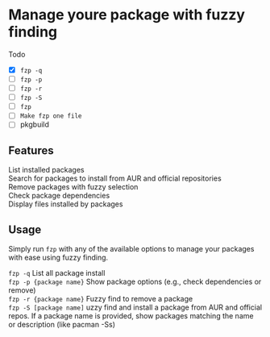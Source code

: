 # Manage youre package with fuzzy finding

Todo
- [x] `fzp -q`
- [ ] `fzp -p`
- [ ] `fzp -r`
- [ ] `fzp -S`
- [ ] `fzp`
- [ ] `Make fzp one file`
- [ ] pkgbuild
## Features

  List installed packages  
  Search for packages to install from AUR and official repositories  
  Remove packages with fuzzy selection  
  Check package dependencies  
  Display files installed by packages  

## Usage

Simply run `fzp` with any of the available options to manage your packages with ease using fuzzy finding.  


`fzp -q` List all package install   
`fzp -p {package name}` Show package options (e.g., check dependencies or remove)  
`fzp -r {package name}`  Fuzzy find to remove a package  
`fzp -S [package name]` uzzy find and install a package from AUR and official repos. If a package name is provided, show packages matching the name or description (like pacman -Ss)   
